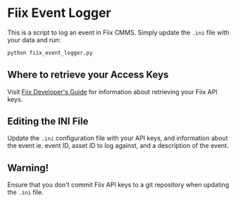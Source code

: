 # Fiix Event Logger

This is a script to log an event in Fiix CMMS. Simply update the `.ini` file 
with your data and run:

```sh
python fiix_event_logger.py
```

## Where to retrieve your Access Keys

Visit [Fiix Developer's Guide](https://fiixlabs.github.io/api-documentation/guide.html#api_keys) 
for information about retrieving your Fiix API keys.

## Editing the INI File

Update the `.ini` configuration file with your API keys, and information about 
the event ie. event ID, asset ID to log against, and a description of the event.

## Warning!

Ensure that you don't commit Fiix API keys to a git repository when updating 
the `.ini` file. 